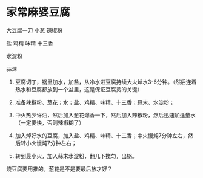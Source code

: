 # 家常麻婆豆腐

大豆腐一刀
小葱
辣椒粉

盐 鸡精 味精 十三香

水淀粉

蒜沫

1. 豆腐切丁，锅里加水，加盐，从冷水进豆腐持续大火焯水3-5分钟。（然后连着热水和豆腐都放到一个盆里，这是保证豆腐烫的关键）
2. 准备辣椒粉、葱花；水；盐、鸡精、味精、十三香；蒜末、水淀粉；

1. 中火热少许油，然后加入葱花爆香一下，然后加入辣椒粉，然后迅速加适量水（一定要快，否则辣椒糊了）
2. 加入焯好水的豆腐，加入盐、鸡精、味精、十三香；中火慢炖7分钟左右，然后转小火慢炖7分钟左右；
3. 转到最小火，加入蒜末水淀粉，翻几下搅匀，出锅。

烧豆腐要用推的。葱花是不是要最后放才好？